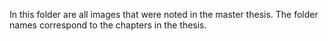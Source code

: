 In this folder are all images that were noted in the master thesis. The folder names correspond to the chapters in the thesis.

